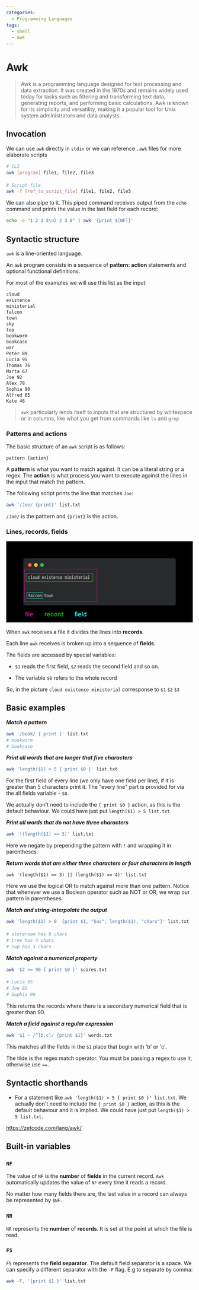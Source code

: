 ```yaml
---
categories:
  - Programming Languages
tags:
  - shell
  - awk
---
```


# Awk

> Awk is a programming language designed for text processing and data
> extraction. It was created in the 1970s and remains widely used today for
> tasks such as filtering and transforming text data, generating reports, and
> performing basic calculations. Awk is known for its simplicity and
> versatility, making it a popular tool for Unix system administrators and data
> analysts.

## Invocation

We can use `awk` directly in `stdin` or we can reference `.awk` files for more
elaborate scripts

```bash
# CLI
awk [program] file1, file2, file3

# Script file
awk -f [ref_to_script_file] file1, file2, file3
```

We can also pipe to it. This piped command receives output from the `echo`
command and prints the value in the last field for each record:

```bash
echo -e "1 2 3 5\n2 2 3 8" | awk '{print $(NF)}'
```

## Syntactic structure

`awk` is a line-oriented language.

An `awk` program consists in a sequence of **pattern: action** statements and
optional functional definitions.

For most of the examples we will use this list as the input:

```
cloud
existence
ministerial
falcon
town
sky
top
bookworm
bookcase
war
Peter 89
Lucia 95
Thomas 76
Marta 67
Joe 92
Alex 78
Sophia 90
Alfred 65
Kate 46
```

> `awk` particularly lends itself to inputs that are structured by whitespace or
> in columns, like what you get from commands like `ls` and `grep`

### Patterns and actions

The basic structure of an `awk` script is as follows:

```
pattern {action}
```

A **pattern** is what you want to match against. It can be a literal string or a
regex. The **action** is what process you want to execute against the lines in
the input that match the pattern.

The following script prints the line that matches `Joe`:

```bash
awk '/Joe/ {print}' list.txt
```

`/Joe/` is the patttern and `{print}` is the action.

### Lines, records, fields

![](/img/awk-outline.png)

When `awk` receives a file it divides the lines into **records**.

Each line `awk` receives is broken up into a sequence of **fields**.

The fields are accessed by special variables:

- `$1` reads the first field, `$2` reads the second field and so on.

- The variable `$0` refers to the whole record

So, in the picture `cloud existence ministerial` corresponse to `$1` `$2` `$3`

## Basic examples

**_Match a pattern_**

```bash
awk '/book/ { print }' list.txt
# bookworm
# bookcase
```

**_Print all words that are longer that five characters_**

```bash
awk 'length($1) > 5 { print $0 }' list.txt
```

For the first field of every line (we only have one field per line), if it is
greater than 5 characters print it. The "every line" part is provided for via
the all fields variable - `$0`.

We actually don't need to include the `{ print $0 }` action, as this is the
default behaviour. We could have just put `length($1) > 5 list.txt`

**_Print all words that do not have three characters_**

```bash
awk '!(length($1) == 3)' list.txt
```

Here we negate by prepending the pattern with `!` and wrapping it in
parentheses.

**_Return words that are either three characters or four characters in length_**

```
awk '(length($1) == 3) || (length($1) == 4)' list.txt
```

Here we use the logical OR to match against more than one pattern. Notice that
whenever we use a Boolean operator such as NOT or OR, we wrap our pattern in
parentheses.

**_Match and string-interpolate the output_**

```bash
awk 'length($1) > 0  {print $1, "has", length($1), "chars"}' list.txt

# storeroom has 9 chars
# tree has 4 chars
# cup has 3 chars
```

**_Match against a numerical property_**

```bash
awk '$2 >= 90 { print $0 }' scores.txt

# Lucia 95
# Joe 92
# Sophia 90
```

This returns the records where there is a secondary numerical field that is
greater than 90.

**_Match a field against a regular expression_**

```bash
awk '$1 ~ /^[b,c]/ {print $1}' words.txt
```

This matches all the fields in the `$1` place that begin with 'b' or 'c'.

The tilde is the regex match operator. You must be passing a regex to use it,
otherwise use `==`.

## Syntactic shorthands

- For a statement like `awk 'length($1) > 5 { print $0 }' list.txt`. We actually
  don't need to include the `{ print $0 }` action, as this is the default
  behaviour and it is implied. We could have just put `length($1) > 5 list.txt`.

https://zetcode.com/lang/awk/

## Built-in variables

### `NF`

The value of `NF` is the **number** of **fields** in the current record. `Awk`
automatically updates the value of `NF` every time it reads a record.

No matter how many fields there are, the last value in a record can always be
represented by `$NF`.

### `NR`

`NR` represents the **number** of **records**. It is set at the point at which
the file is read.

### `FS`

`FS` represents the **field separator**. The default field separator is a space.
We can specify a different separator with the `-F` flag. E.g to separate by
comma:

```bash
awk -F, '{print $1 }' list.txt
```
